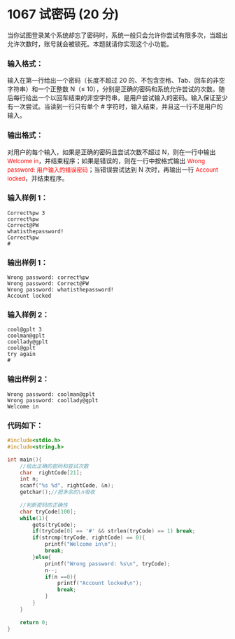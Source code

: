 # 1067 试密码 (20 分)
当你试图登录某个系统却忘了密码时，系统一般只会允许你尝试有限多次，当超出允许次数时，账号就会被锁死。本题就请你实现这个小功能。
### 输入格式：
输入在第一行给出一个密码（长度不超过 20 的、不包含空格、Tab、回车的非空字符串）和一个正整数 N（≤ 10），分别是正确的密码和系统允许尝试的次数。随后每行给出一个以回车结束的非空字符串，是用户尝试输入的密码。输入保证至少有一次尝试。当读到一行只有单个 # 字符时，输入结束，并且这一行不是用户的输入。
### 输出格式：
对用户的每个输入，如果是正确的密码且尝试次数不超过 N，则在一行中输出 <font color="red" size="2px">Welcome in</font>，并结束程序；如果是错误的，则在一行中按格式输出 <font color="red" size = "2px">Wrong password: 用户输入的错误密码</font>；当错误尝试达到 N 次时，再输出一行 <font color="red" size="2px">Account locked</font>，并结束程序。
### 输入样例 1：
```
Correct%pw 3
correct%pw
Correct@PW
whatisthepassword!
Correct%pw
#
```
### 输出样例 1：
```
Wrong password: correct%pw
Wrong password: Correct@PW
Wrong password: whatisthepassword!
Account locked
```
### 输入样例 2：
```
cool@gplt 3
coolman@gplt
coollady@gplt
cool@gplt
try again
#
```
### 输出样例 2：
```
Wrong password: coolman@gplt
Wrong password: coollady@gplt
Welcome in
```
### 代码如下：
```c
#include<stdio.h>
#include<string.h>

int main(){
    //给出正确的密码和尝试次数 
    char  rightCode[21];
    int n; 
    scanf("%s %d", rightCode, &n);
    getchar();//把多余的\n吸收 
    
    //判断密码的正确性 
    char tryCode[100];
    while(1){
        gets(tryCode);
        if(tryCode[0] == '#' && strlen(tryCode) == 1) break;
        if(strcmp(tryCode, rightCode) == 0){
            printf("Welcome in\n");
            break;
        }else{
            printf("Wrong password: %s\n", tryCode);
            n--;
            if(n ==0){
                printf("Account locked\n");
                break;
            }
        }
    }
    
    return 0;
} 
```